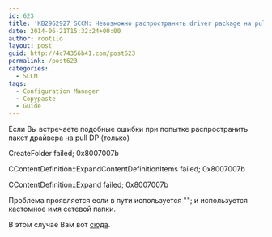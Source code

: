 ```yaml
---
id: 623
title: 'KB2962927 SCCM: Невозможно распространить driver package на pull DP'
date: 2014-06-21T15:32:24+00:00
author: rootilo
layout: post
guid: http://4c74356b41.com/post623
permalink: /post623
categories:
  - SCCM
tags:
  - Configuration Manager
  - Copypaste
  - Guide
---
```

Если Вы встречаете подобные ошибки при попытке распространить пакет драйвера на pull DP (только)
  
CreateFolder failed; 0x8007007b
  
CContentDefinition::ExpandContentDefinitionItems failed; 0x8007007b
  
CContentDefinition::Expand failed; 0x8007007b
  
Проблема проявляется если в пути используется ""; и используется кастомное имя сетевой папки.
  
В этом случае Вам вот [сюда](http://support.microsoft.com/kb/2962927).